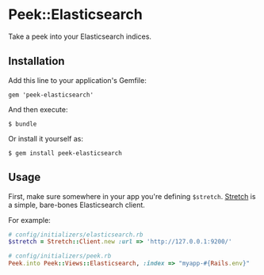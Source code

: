 # Peek::Elasticsearch

Take a peek into your Elasticsearch indices.

## Installation

Add this line to your application's Gemfile:

    gem 'peek-elasticsearch'

And then execute:

    $ bundle

Or install it yourself as:

    $ gem install peek-elasticsearch

## Usage

First, make sure somewhere in your app you're defining `$stretch`.
[Stretch](https://github.com/wfarr/stretch) is a simple, bare-bones
Elasticsearch client.

For example:

``` ruby
# config/initializers/elasticsearch.rb
$stretch = Stretch::Client.new :url => 'http://127.0.0.1:9200/'

# config/initializers/peek.rb
Peek.into Peek::Views::Elasticsearch, :index => "myapp-#{Rails.env}"
```

